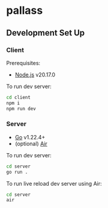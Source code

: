 # pallass

## Development Set Up

### Client

Prerequisites:

- [Node.js](https://nodejs.org/en/) v20.17.0

To run dev server:

```bash
cd client
npm i
npm run dev
```

### Server

- [Go](https://go.dev/) v1.22.4+
- (optional) [Air](https://github.com/air-verse/air)

To run dev server:

```bash
cd server
go run .
```

To run live reload dev server using Air:

```bash
cd server
air
```
